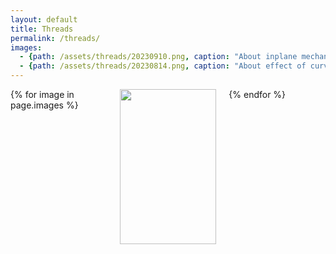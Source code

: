 ```yaml
---
layout: default
title: Threads
permalink: /threads/
images:
  - {path: /assets/threads/20230910.png, caption: "About inplane mechanical forces on epithelial tissues ", description: "by Mathieu Dedenon", date: "10/09/2023", bluesky: https://bsky.app/profile/epimechfc.bsky.social/post/3lhniocktj22n}
  - {path: /assets/threads/20230814.png, caption: "About effect of curvature on epithelial tissue ", description: "by Nimesh Chahare", date: "13/08/2023", bluesky: https://bsky.app/profile/epimechfc.bsky.social/post/3lkhr4ctox22m}
---
```







<div class="gallery">
  {% for image in page.images %}
    <div class="gallery-item">
      <a href="{{ site.baseurl }}{{ image.path }}">
        <img src="{{ site.baseurl }}{{ image.path }}"/>
      </a>
      <div class="image-caption">{{ image.caption }}</div>
      <div class="image-description">{{ image.description | newline_to_br }}</div>
      <div class="image-description"> <a href="{{ site.baseurl }}{{ image.bluesky }}">Bluesky</a> ({{ image.date }}) </div>
    </div>
  {% endfor %}
</div>

<style>
  .gallery {
    display: grid;
    grid-template-columns: repeat(3, 1fr);
    gap: 20px;
    max-width: 800px;
    margin: 0 auto;
  }
  
  .gallery-item {
    overflow: hidden;
    text-align: center;
  }
  
  .gallery-item img {
    width: 100%;
    height: auto;
    aspect-ratio: 1/1;
    object-fit: cover;
    transition: transform 0.5s ease-in-out;
  }
  
  .gallery-item:hover img {
    transform: scale(1.1);
  }
  
  .image-caption {
    margin-top: 10px;
    font-size: 0.9em;
    color: #666;
  }
</style>




<!--

<script async src="https://embed.bsky.app/static/embed.js" charset="utf-8"></script>

<blockquote 
class="bluesky-embed" 
data-bluesky-uri="at://did:plc:nilglqv27cobounbak6u24cl/app.bsky.feed.post/3lkhr4ctox22m" data-bluesky-embed-color-mode="system">
</blockquote>

<blockquote 
class="bluesky-embed" 
data-bluesky-uri="at://did:plc:nilglqv27cobounbak6u24cl/app.bsky.feed.post/3lhniocktj22n" data-bluesky-embed-color-mode="system">
</blockquote>

<blockquote 
class="bluesky-embed" 
data-bluesky-uri="at://did:plc:nilglqv27cobounbak6u24cl/app.bsky.feed.post/3lfyyxwqru22l" data-bluesky-embed-color-mode="system">
</blockquote>

<blockquote 
class="bluesky-embed" 
data-bluesky-uri="at://did:plc:nilglqv27cobounbak6u24cl/app.bsky.feed.post/3lfjqw42hot2e" data-bluesky-embed-color-mode="system">
</blockquote>

<blockquote 
class="bluesky-embed" 
data-bluesky-uri="at://did:plc:nilglqv27cobounbak6u24cl/app.bsky.feed.post/3lh3x5xxs322s" data-bluesky-embed-color-mode="system">
</blockquote>

<blockquote 
class="bluesky-embed" 
data-bluesky-uri="at://did:plc:nilglqv27cobounbak6u24cl/app.bsky.feed.post/3lpyry4hik22m" data-bluesky-embed-color-mode="system">
</blockquote>

<blockquote 
class="bluesky-embed" 
data-bluesky-uri="at://did:plc:nilglqv27cobounbak6u24cl/app.bsky.feed.post/3lm2lnm2aks2c" data-bluesky-embed-color-mode="system">
</blockquote>

<blockquote 
class="bluesky-embed" 
data-bluesky-uri="at://did:plc:nilglqv27cobounbak6u24cl/app.bsky.feed.post/3kg7fsmww2k2s" data-bluesky-embed-color-mode="system">
</blockquote>

<blockquote 
class="bluesky-embed" 
data-bluesky-uri="at://did:plc:nilglqv27cobounbak6u24cl/app.bsky.feed.post/3lpfylchpqs2e" data-bluesky-embed-color-mode="system">
</blockquote>

<blockquote 
class="bluesky-embed" 
data-bluesky-uri="at://did:plc:nilglqv27cobounbak6u24cl/app.bsky.feed.post/3ldsjjhtbqk2i" data-bluesky-embed-color-mode="system">
</blockquote>

<blockquote 
class="bluesky-embed" 
data-bluesky-uri="at://did:plc:nilglqv27cobounbak6u24cl/app.bsky.feed.post/3ljce2nk55c23" data-bluesky-embed-color-mode="system">
</blockquote>

<blockquote 
class="bluesky-embed" 
data-bluesky-uri="at://did:plc:nilglqv27cobounbak6u24cl/app.bsky.feed.post/3lkz6aaiymk2g" data-bluesky-embed-color-mode="system">
</blockquote>

<blockquote 
class="bluesky-embed" 
data-bluesky-uri="at://did:plc:nilglqv27cobounbak6u24cl/app.bsky.feed.post/3liqorp2s7s27" data-bluesky-embed-color-mode="system">
</blockquote>

<blockquote 
class="bluesky-embed" 
data-bluesky-uri="at://did:plc:nilglqv27cobounbak6u24cl/app.bsky.feed.post/3loaupdehud2w" data-bluesky-embed-color-mode="system">
</blockquote>

<blockquote 
class="bluesky-embed" 
data-bluesky-uri="at://did:plc:nilglqv27cobounbak6u24cl/app.bsky.feed.post/3lcqpeja7xc2a" data-bluesky-embed-color-mode="system">
</blockquote>

<blockquote 
class="bluesky-embed" 
data-bluesky-uri="at://did:plc:nilglqv27cobounbak6u24cl/app.bsky.feed.post/3lrnktl6edk2s" data-bluesky-embed-color-mode="system">
</blockquote>

<blockquote 
class="bluesky-embed" 
data-bluesky-uri="at://did:plc:nilglqv27cobounbak6u24cl/app.bsky.feed.post/3ls3wkzr5os2d" data-bluesky-embed-color-mode="system">
</blockquote>

<blockquote 
class="bluesky-embed" 
data-bluesky-uri="at://did:plc:nilglqv27cobounbak6u24cl/app.bsky.feed.post/3lvffg7wcgs25" data-bluesky-embed-color-mode="system">
</blockquote>

<blockquote 
class="bluesky-embed" 
data-bluesky-uri="at://did:plc:nilglqv27cobounbak6u24cl/app.bsky.feed.post/3ltszpeucir2b" data-bluesky-embed-color-mode="system">
</blockquote>

<blockquote 
class="bluesky-embed" 
data-bluesky-uri="at://did:plc:nilglqv27cobounbak6u24cl/app.bsky.feed.post/3lb4x74fl222a" data-bluesky-embed-color-mode="system">
</blockquote>

<blockquote 
class="bluesky-embed" 
data-bluesky-uri="at://did:plc:nilglqv27cobounbak6u24cl/app.bsky.feed.post/3lcaajuncns2u" data-bluesky-embed-color-mode="system">
</blockquote>

<blockquote 
class="bluesky-embed" 
data-bluesky-uri="at://did:plc:nilglqv27cobounbak6u24cl/app.bsky.feed.post/3ldbihhb3ns2z" data-bluesky-embed-color-mode="system">
</blockquote>

<blockquote 
class="bluesky-embed" 
data-bluesky-uri="at://did:plc:nilglqv27cobounbak6u24cl/app.bsky.feed.post/3lgndug7cek26" data-bluesky-embed-color-mode="system">
</blockquote>

<blockquote 
class="bluesky-embed" 
data-bluesky-uri="at://did:plc:nilglqv27cobounbak6u24cl/app.bsky.feed.post/3libnuwdaqk26" data-bluesky-embed-color-mode="system">
</blockquote>

<blockquote 
class="bluesky-embed" 
data-bluesky-uri="at://did:plc:nilglqv27cobounbak6u24cl/app.bsky.feed.post/3ljwgtshjhk2i" data-bluesky-embed-color-mode="system">
</blockquote>

<blockquote 
class="bluesky-embed" 
data-bluesky-uri="at://did:plc:nilglqv27cobounbak6u24cl/app.bsky.feed.post/3lllen63hxs2s" data-bluesky-embed-color-mode="system">
</blockquote>

<blockquote 
class="bluesky-embed" 
data-bluesky-uri="at://did:plc:nilglqv27cobounbak6u24cl/app.bsky.feed.post/3lna4yoorbk2p" data-bluesky-embed-color-mode="system">
</blockquote>

<blockquote 
class="bluesky-embed" 
data-bluesky-uri="at://did:plc:nilglqv27cobounbak6u24cl/app.bsky.feed.post/3lovjbjgagc2l" data-bluesky-embed-color-mode="system">
</blockquote>

<blockquote 
class="bluesky-embed" 
data-bluesky-uri="at://did:plc:nilglqv27cobounbak6u24cl/app.bsky.feed.post/3lr3c5eoyd22p" data-bluesky-embed-color-mode="system">
</blockquote>

<blockquote 
class="bluesky-embed" 
data-bluesky-uri="at://did:plc:nilglqv27cobounbak6u24cl/app.bsky.feed.post/3lsq2ypalhs2p" data-bluesky-embed-color-mode="system">
</blockquote>

<blockquote 
class="bluesky-embed" 
data-bluesky-uri="at://did:plc:nilglqv27cobounbak6u24cl/app.bsky.feed.post/3luevq5azf62i" data-bluesky-embed-color-mode="system">
</blockquote>

<blockquote 
class="bluesky-embed" 
data-bluesky-uri="at://did:plc:nilglqv27cobounbak6u24cl/app.bsky.feed.post/3lvzpfvnu3k2e" data-bluesky-embed-color-mode="system">
</blockquote>

-->









































